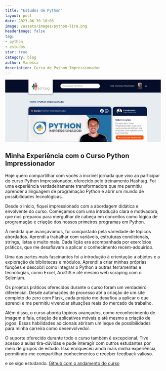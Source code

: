 ```yaml
---
title: "Estudos de Python"
layout: post
date: 2023-06-30 10:06
image: /assets/images/python-lira.png
headerImage: false
tag:
- python
- estudos
star: true
category: blog
author: Vanessa
description: Curso de Python Impressionador
---
```

![Curso Lira](/assets/images/python-lira.png)


## Minha Experiência com o Curso Python Impressionador

Hoje quero compartilhar com vocês a incrível jornada que vivo ao participar do curso Python Impressionador, oferecido pelo treinamento Hashtag. Foi uma experiência verdadeiramente transformadora que me permitiu aprender a linguagem de programação Python e abrir um mundo de possibilidades tecnológicas.

Desde o início, fiquei impressionado com a abordagem didática e envolvente do curso. Começamos com uma introdução clara e motivadora, que nos preparou para mergulhar de cabeça em conceitos como lógica de programação e criação dos nossos primeiros programas em Python.

À medida que avançávamos, fui conquistado pela variedade de tópicos abordados. Aprendi a trabalhar com variáveis, estruturas condicionais, strings, listas e muito mais. Cada lição era acompanhada por exercícios práticos, que me desafiavam a aplicar o conhecimento recém-adquirido.

Uma das partes mais fascinantes foi a introdução à orientação a objetos e a exploração de bibliotecas e módulos. Aprendi a criar minhas próprias funções e descobri como integrar o Python a outras ferramentas e tecnologias, como Excel, ArcGIS e até mesmo web scraping com o Selenium.

Os projetos práticos oferecidos durante o curso foram um verdadeiro diferencial. Desde automações de processo até a criação de um site completo do zero com Flask, cada projeto me desafiou a aplicar o que aprendi e me permitiu vivenciar situações reais do mercado de trabalho.

Além disso, o curso aborda tópicos avançados, como reconhecimento de imagem e fala, criação de aplicativos móveis e até mesmo a criação de jogos. Essas habilidades adicionais abriram um leque de possibilidades para minha carreira como desenvolvedor.

O suporte oferecido durante todo o curso também é excepcional. Tive acesso a aulas tira-dúvidas e pude interagir com outros estudantes por meio de grupos de estudo. Isso enriqueceu ainda mais minha experiência, permitindo-me compartilhar conhecimentos e receber feedback valioso.

e se sigo estudando.
[Github com o andamento do curso](https://github.com/Vanessamachado93/Python-Impressionador-Hashtag)
